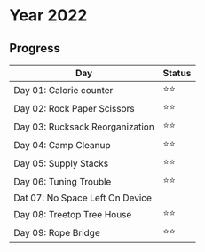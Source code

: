 # Year 2022

## Progress

| Day                             | Status |
| ------------------------------- | ------ |
| Day 01: Calorie counter         | ⭐⭐   |
| Day 02: Rock Paper Scissors     | ⭐⭐   |
| Day 03: Rucksack Reorganization | ⭐⭐   |
| Day 04: Camp Cleanup            | ⭐⭐   |
| Day 05: Supply Stacks           | ⭐⭐   |
| Day 06: Tuning Trouble          | ⭐⭐   |
| Dat 07: No Space Left On Device |        |
| Day 08: Treetop Tree House      | ⭐⭐   |
| Day 09: Rope Bridge             | ⭐⭐   |
